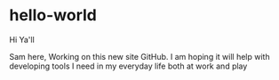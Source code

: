 # hello-world

Hi Ya'll

Sam here, Working on this new site GitHub. I am hoping it will help with developing tools I need in my everyday life both at work and play
